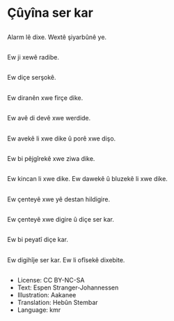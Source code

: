 # Çûyîna ser kar

##
Alarm lê dixe. Wextê şiyarbûnê ye.

##
Ew ji xewê radibe.

##
Ew diçe serşokê.

##
Ew diranên xwe firçe dike.

##
Ew avê di devê xwe werdide.

##
Ew avekê li xwe dike û porê xwe dişo.

##
Ew bi pêjgîrekê xwe ziwa dike.

##
Ew kincan li xwe dike. Ew dawekê û bluzekê li xwe dike.

##
Ew çenteyê xwe yê destan hildigire.

##
Ew çenteyê xwe digire û diçe ser kar.

##
Ew bi peyatî diçe kar.

##
Ew digihîje ser kar. Ew li ofîsekê dixebite.

##
* License: CC BY-NC-SA
* Text: Espen Stranger-Johannessen
* Illustration: Aakanee
* Translation: Hebûn Stembar
* Language: kmr
